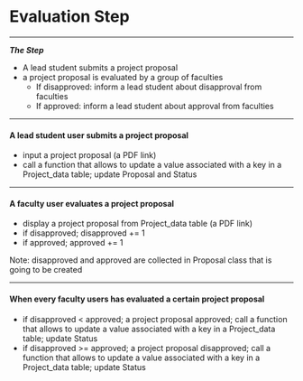# Evaluation Step

---

***The Step***

* A lead student submits a project proposal
* a project proposal is evaluated by a group of faculties
    - If disapproved: inform a lead student about disapproval from faculties
    - If approved: inform a lead student about approval from faculties

---

#### A lead student user submits a project proposal
- input a project proposal (a PDF link)
- call a function that allows to update a value associated with a key in a Project_data table; update Proposal and Status

---

#### A faculty user evaluates a project proposal
- display a project proposal from Project_data table (a PDF link)
- if disapproved; disapproved += 1
- if approved; approved += 1 

Note: disapproved and approved are collected in Proposal class that is going to be created

---

#### When every faculty users has evaluated a certain project proposal
- if disapproved < approved; a project proposal approved; call a function that allows to update a value associated with a key in a Project_data table; update Status
- if disapproved >= approved; a project proposal disapproved; call a function that allows to update a value associated with a key in a Project_data table; update Status

